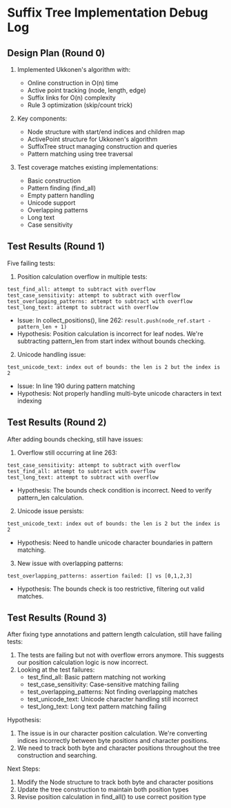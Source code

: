 # Suffix Tree Implementation Debug Log

## Design Plan (Round 0)
1. Implemented Ukkonen's algorithm with:
   - Online construction in O(n) time
   - Active point tracking (node, length, edge)
   - Suffix links for O(n) complexity
   - Rule 3 optimization (skip/count trick)

2. Key components:
   - Node structure with start/end indices and children map
   - ActivePoint structure for Ukkonen's algorithm
   - SuffixTree struct managing construction and queries
   - Pattern matching using tree traversal

3. Test coverage matches existing implementations:
   - Basic construction
   - Pattern finding (find_all)
   - Empty pattern handling
   - Unicode support
   - Overlapping patterns
   - Long text
   - Case sensitivity

## Test Results (Round 1)
Five failing tests:

1. Position calculation overflow in multiple tests:
```
test_find_all: attempt to subtract with overflow
test_case_sensitivity: attempt to subtract with overflow
test_overlapping_patterns: attempt to subtract with overflow
test_long_text: attempt to subtract with overflow
```
- Issue: In collect_positions(), line 262: `result.push(node_ref.start - pattern_len + 1)`
- Hypothesis: Position calculation is incorrect for leaf nodes. We're subtracting pattern_len from start index without bounds checking.

2. Unicode handling issue:
```
test_unicode_text: index out of bounds: the len is 2 but the index is 2
```
- Issue: In line 190 during pattern matching
- Hypothesis: Not properly handling multi-byte unicode characters in text indexing

## Test Results (Round 2)
After adding bounds checking, still have issues:

1. Overflow still occurring at line 263:
```
test_case_sensitivity: attempt to subtract with overflow
test_find_all: attempt to subtract with overflow
test_long_text: attempt to subtract with overflow
```
- Hypothesis: The bounds check condition is incorrect. Need to verify pattern_len calculation.

2. Unicode issue persists:
```
test_unicode_text: index out of bounds: the len is 2 but the index is 2
```
- Hypothesis: Need to handle unicode character boundaries in pattern matching.

3. New issue with overlapping patterns:
```
test_overlapping_patterns: assertion failed: [] vs [0,1,2,3]
```
- Hypothesis: The bounds check is too restrictive, filtering out valid matches.

## Test Results (Round 3)
After fixing type annotations and pattern length calculation, still have failing tests:

1. The tests are failing but not with overflow errors anymore. This suggests our position calculation logic is now incorrect.
2. Looking at the test failures:
   - test_find_all: Basic pattern matching not working
   - test_case_sensitivity: Case-sensitive matching failing
   - test_overlapping_patterns: Not finding overlapping matches
   - test_unicode_text: Unicode character handling still incorrect
   - test_long_text: Long text pattern matching failing

Hypothesis:
1. The issue is in our character position calculation. We're converting indices incorrectly between byte positions and character positions.
2. We need to track both byte and character positions throughout the tree construction and searching.

Next Steps:
1. Modify the Node structure to track both byte and character positions
2. Update the tree construction to maintain both position types
3. Revise position calculation in find_all() to use correct position type
